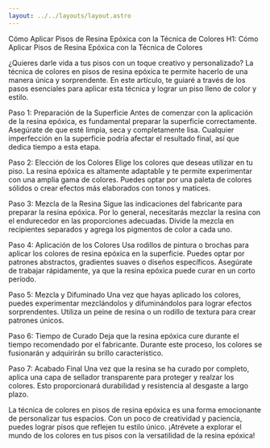 ```yaml
---
layout: ../../layouts/layout.astro
---
```


Cómo Aplicar Pisos de Resina Epóxica con la Técnica de Colores
H1: Cómo Aplicar Pisos de Resina Epóxica con la Técnica de Colores

¿Quieres darle vida a tus pisos con un toque creativo y personalizado? La técnica de colores en pisos de resina epóxica te permite hacerlo de una manera única y sorprendente. En este artículo, te guiaré a través de los pasos esenciales para aplicar esta técnica y lograr un piso lleno de color y estilo.

Paso 1: Preparación de la Superficie
Antes de comenzar con la aplicación de la resina epóxica, es fundamental preparar la superficie correctamente. Asegúrate de que esté limpia, seca y completamente lisa. Cualquier imperfección en la superficie podría afectar el resultado final, así que dedica tiempo a esta etapa.

Paso 2: Elección de los Colores
Elige los colores que deseas utilizar en tu piso. La resina epóxica es altamente adaptable y te permite experimentar con una amplia gama de colores. Puedes optar por una paleta de colores sólidos o crear efectos más elaborados con tonos y matices.

Paso 3: Mezcla de la Resina
Sigue las indicaciones del fabricante para preparar la resina epóxica. Por lo general, necesitarás mezclar la resina con el endurecedor en las proporciones adecuadas. Divide la mezcla en recipientes separados y agrega los pigmentos de color a cada uno.

Paso 4: Aplicación de los Colores
Usa rodillos de pintura o brochas para aplicar los colores de resina epóxica en la superficie. Puedes optar por patrones abstractos, gradientes suaves o diseños específicos. Asegúrate de trabajar rápidamente, ya que la resina epóxica puede curar en un corto período.

Paso 5: Mezcla y Difuminado
Una vez que hayas aplicado los colores, puedes experimentar mezclándolos y difuminándolos para lograr efectos sorprendentes. Utiliza un peine de resina o un rodillo de textura para crear patrones únicos.

Paso 6: Tiempo de Curado
Deja que la resina epóxica cure durante el tiempo recomendado por el fabricante. Durante este proceso, los colores se fusionarán y adquirirán su brillo característico.

Paso 7: Acabado Final
Una vez que la resina se ha curado por completo, aplica una capa de sellador transparente para proteger y realzar los colores. Esto proporcionará durabilidad y resistencia al desgaste a largo plazo.

La técnica de colores en pisos de resina epóxica es una forma emocionante de personalizar tus espacios. Con un poco de creatividad y paciencia, puedes lograr pisos que reflejen tu estilo único. ¡Atrévete a explorar el mundo de los colores en tus pisos con la versatilidad de la resina epóxica!
